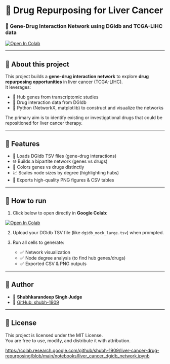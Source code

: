 # 🧬 Drug Repurposing for Liver Cancer
### 🔗 Gene-Drug Interaction Network using DGIdb and TCGA-LIHC data

[![Open In Colab](https://colab.research.google.com/assets/colab-badge.svg)](https://colab.research.google.com/github/shubh-1909/liver-cancer-drug-repurposing/blob/main/liver_cancer_dgidb_network.ipynb)

---

## 📖 About this project

This project builds a **gene-drug interaction network** to explore **drug repurposing opportunities** in liver cancer (TCGA-LIHC).  
It leverages:

- 🧬 Hub genes from transcriptomic studies  
- 💊 Drug interaction data from DGIdb  
- 🐍 Python (NetworkX, matplotlib) to construct and visualize the networks

The primary aim is to identify existing or investigational drugs that could be repositioned for liver cancer therapy.

---

## 🚀 Features

- 📂 Loads DGIdb TSV files (gene-drug interactions)
- 🌐 Builds a bipartite network (genes vs drugs)
- 🎨 Colors genes vs drugs distinctly
- 📈 Scales node sizes by degree (highlighting hubs)
- 💾 Exports high-quality PNG figures & CSV tables

---

## 🚀 How to run

1. Click below to open directly in **Google Colab**:

[![Open In Colab](https://colab.research.google.com/assets/colab-badge.svg)](https://colab.research.google.com/github/shubh-1909/liver-cancer-drug-repurposing/blob/main/notebooks/liver_cancer_dgidb_network.ipynb)

2. Upload your DGIdb TSV file (like `dgidb_mock_large.tsv`) when prompted.

3. Run all cells to generate:

   - ✅ Network visualization
   - ✅ Node degree analysis (to find hub genes/drugs)
   - ✅ Exported CSV & PNG outputs

---

## 👤 Author

- 📝 **Shubhkarandeep Singh Judge**  
- 🔗 [GitHub: shubh-1909](https://github.com/shubh-1909)

---

## 📜 License

This project is licensed under the MIT License.  
You are free to use, modify, and distribute it with attribution.  

https://colab.research.google.com/github/shubh-1909/liver-cancer-drug-repurposing/blob/main/notebooks/liver_cancer_dgidb_network.ipynb



